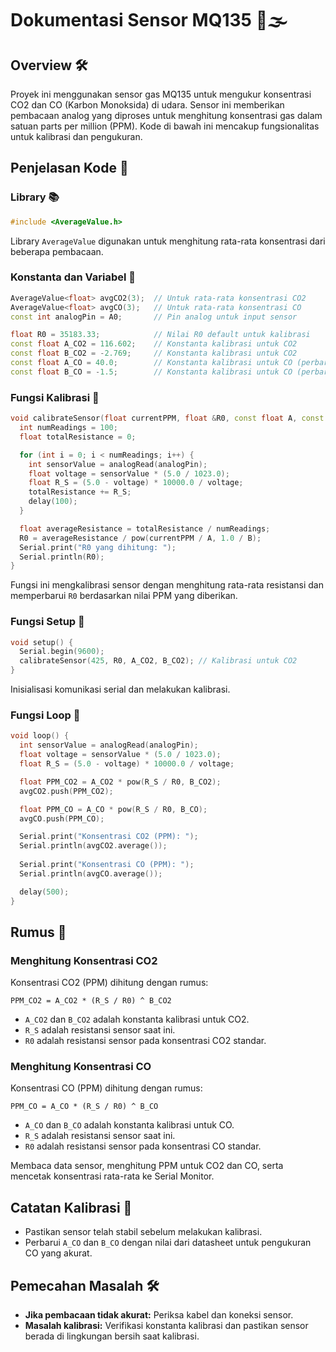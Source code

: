 # Dokumentasi Sensor MQ135 🚗🌫️

## Overview 🛠️

Proyek ini menggunakan sensor gas MQ135 untuk mengukur konsentrasi CO2 dan CO (Karbon Monoksida) di udara. Sensor ini memberikan pembacaan analog yang diproses untuk menghitung konsentrasi gas dalam satuan parts per million (PPM). Kode di bawah ini mencakup fungsionalitas untuk kalibrasi dan pengukuran.

## Penjelasan Kode 📜

### Library 📚
```cpp
#include <AverageValue.h>
```

Library `AverageValue` digunakan untuk menghitung rata-rata konsentrasi dari beberapa pembacaan.

### Konstanta dan Variabel 🧮
```cpp
AverageValue<float> avgCO2(3);  // Untuk rata-rata konsentrasi CO2
AverageValue<float> avgCO(3);   // Untuk rata-rata konsentrasi CO
const int analogPin = A0;       // Pin analog untuk input sensor

float R0 = 35183.33;            // Nilai R0 default untuk kalibrasi
const float A_CO2 = 116.602;    // Konstanta kalibrasi untuk CO2
const float B_CO2 = -2.769;     // Konstanta kalibrasi untuk CO2
const float A_CO = 40.0;        // Konstanta kalibrasi untuk CO (perbarui sesuai kebutuhan)
const float B_CO = -1.5;        // Konstanta kalibrasi untuk CO (perbarui sesuai kebutuhan)
```

### Fungsi Kalibrasi 🧪
```cpp
void calibrateSensor(float currentPPM, float &R0, const float A, const float B) {
  int numReadings = 100;
  float totalResistance = 0;

  for (int i = 0; i < numReadings; i++) {
    int sensorValue = analogRead(analogPin);
    float voltage = sensorValue * (5.0 / 1023.0);
    float R_S = (5.0 - voltage) * 10000.0 / voltage;
    totalResistance += R_S;
    delay(100);
  }

  float averageResistance = totalResistance / numReadings;
  R0 = averageResistance / pow(currentPPM / A, 1.0 / B);
  Serial.print("R0 yang dihitung: ");
  Serial.println(R0);
}
```

Fungsi ini mengkalibrasi sensor dengan menghitung rata-rata resistansi dan memperbarui `R0` berdasarkan nilai PPM yang diberikan.

### Fungsi Setup 🔧
```cpp
void setup() {
  Serial.begin(9600);
  calibrateSensor(425, R0, A_CO2, B_CO2); // Kalibrasi untuk CO2
}
```

Inisialisasi komunikasi serial dan melakukan kalibrasi.

### Fungsi Loop 🔄
```cpp
void loop() {
  int sensorValue = analogRead(analogPin);
  float voltage = sensorValue * (5.0 / 1023.0);
  float R_S = (5.0 - voltage) * 10000.0 / voltage;

  float PPM_CO2 = A_CO2 * pow(R_S / R0, B_CO2);
  avgCO2.push(PPM_CO2);

  float PPM_CO = A_CO * pow(R_S / R0, B_CO);
  avgCO.push(PPM_CO);

  Serial.print("Konsentrasi CO2 (PPM): ");
  Serial.println(avgCO2.average());
  
  Serial.print("Konsentrasi CO (PPM): ");
  Serial.println(avgCO.average());

  delay(500);
}
```

## Rumus 🧮

### Menghitung Konsentrasi CO2
Konsentrasi CO2 (PPM) dihitung dengan rumus:

    PPM_CO2 = A_CO2 * (R_S / R0) ^ B_CO2

- `A_CO2` dan `B_CO2` adalah konstanta kalibrasi untuk CO2.
- `R_S` adalah resistansi sensor saat ini.
- `R0` adalah resistansi sensor pada konsentrasi CO2 standar.

### Menghitung Konsentrasi CO
Konsentrasi CO (PPM) dihitung dengan rumus:

    PPM_CO = A_CO * (R_S / R0) ^ B_CO

- `A_CO` dan `B_CO` adalah konstanta kalibrasi untuk CO.
- `R_S` adalah resistansi sensor saat ini.
- `R0` adalah resistansi sensor pada konsentrasi CO standar.


Membaca data sensor, menghitung PPM untuk CO2 dan CO, serta mencetak konsentrasi rata-rata ke Serial Monitor.

## Catatan Kalibrasi 📝
- Pastikan sensor telah stabil sebelum melakukan kalibrasi.
- Perbarui `A_CO` dan `B_CO` dengan nilai dari datasheet untuk pengukuran CO yang akurat.

## Pemecahan Masalah 🛠️
- **Jika pembacaan tidak akurat:** Periksa kabel dan koneksi sensor.
- **Masalah kalibrasi:** Verifikasi konstanta kalibrasi dan pastikan sensor berada di lingkungan bersih saat kalibrasi.

